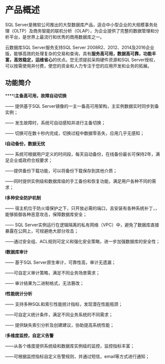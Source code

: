 # **产品概述**

SQL Server是微软公司推出的大型数据库产品，适合中小型企业的大规模事务处理（OLTP）及商务智能的联机分析（OLAP），为企业提供了完整的数据管理和分析平台，是世界上最流行和优秀的商用数据库之一。

云数据库SQL Server服务支持SQL Server 2008R2、2012、2014及2016企业版，能够高效的处理复杂的交易和查询，具有**服务高可用，数据高可靠，功能丰富，高效稳定，运维省心**的优点。您无须提前采购硬件资源和SQL Server授权，可以按需使用并付费，使您的资金和人力专注于您的应用开发和业务的拓展。

## **功能简介**

****l**主备高可用，故障自动切换**

—— 提供基于SQL Server镜像的一主一备高可用架构，主实例数据实时同步到备实例；

—— 发生故障时，系统可自动感知并进行主备切换；

—— 切换可在数十秒内完成，切换过程中数据零丢失，应用几乎无感知；

**l自动备份，数据无忧**

—— 系统可根据用户定义的时间段，每天自动备份，在线备份最长可保持2年，满足企业或政府合规要求；

——提供备份下载功能，可以将备份下载保存到其他介质；

——同时提供实例级和数据库级的手工备份和恢复功能，满足用户各种不同的需求；

**l多种安全防护机制**

—— 宿主机位于防火墙保护之下，只开放必需的端口，且安装有各种系统补丁，，能够抵御各种恶意攻击，保障数据库安全；

—— SQL Server实例运行在逻辑隔离的私有网络（VPC）中，避免了数据库直接暴露在公网上，可规避绝大部分攻击；

——通过安全组、ACL规则可定义和强化安全策略，进一步加强数据库的安全性；

**l数据库审计**

—— 基于SQL Server原生审计，可靠性高，审计无遗漏；

——可自定义审计策略，满足不同业务场景需求；

—— 审计结果为二进制格式，无法篡改；

**l性能统计分析**

—— 支持多种SQL和索引性能统计指标，发现潜在性能瓶颈；

——可自定义统计条件，满足不同业务系统的不同需求；

—— 提供缺失索引分析及创建建议，协助提高系统性能；

l**多维度监控，自定义告警**

——从各个维度提供系统级和数据库实例级的监控，监控指标丰富；

——可根据监控指标自定义告警规则，并通过短信，email等方式进行通知；